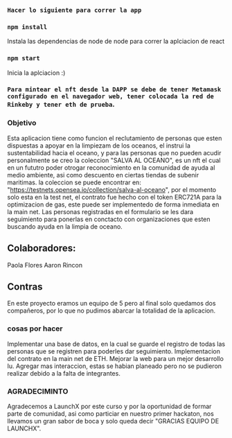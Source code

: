 ### `Hacer lo siguiente para correr la app`
### `npm install`
Instala las dependencias de node de node para correr la aplciacion de react
### `npm start`
Inicia la aplciacion :)
### `Para mintear el nft desde la DAPP se debe de tener Metamask configurado en el navegador web, tener colocada la red de Rinkeby y tener eth de prueba`.
### Objetivo
Esta aplicacion tiene como funcion el reclutamiento de personas que esten dispuestas a apoyar en la limpiezam de los oceanos, el instrui la sustentabilidad hacia el oceano, y para las personas que no pueden acudir personalmente se creo la coleccion "SALVA AL OCEANO", es un nft el cual en un fututro poder otrogar reconocimiento en la comunidad de ayuda al medio ambiente, asi como descuento en ciertas tiendas de subenir maritimas. 
la coleccion se puede encontrar en: "https://testnets.opensea.io/collection/salva-al-oceano", por el momento solo esta en la test net, el contrato fue hecho con el token ERC721A para la optimizacion de gas, este puede ser implementedo de forma inmediata en la main net.
Las personas registradas en el formulario se les dara seguimiento para ponerlas en conctacto con organizaciones que esten buscando ayuda en la limpia de oceano.

## Colaboradores:

Paola Flores
Aaron Rincon

## Contras

En este proyecto eramos un equipo de 5 pero al final solo quedamos dos compañeros, por lo que no pudimos abarcar la totalidad de la aplicacion.

### cosas por hacer

Implementar una base de datos, en la cual se guarde el registro de todas las personas que se registren para poderles dar seguimiento.
Implementacion del contrato en la main net de ETH.
Mejorar la web para un mejor desarrollo Iu.
Agregar mas interaccion, estas se habian planeado pero no se pudieron realizar debido a la falta de integrantes.


### AGRADECIMINTO

Agradecemos a LaunchX por este curso y por la oportunidad de formar parte de comunidad, asi como particiar en nuestro primer hackaton, nos llevamos un gran sabor de boca y solo queda decir "GRACIAS EQUIPO DE LAUNCHX".
